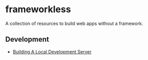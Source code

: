 # frameworkless

A collection of resources to build web apps without a framework.

## Development

- [Building A Local Development Server](https://github.com/rpivo/frameworkless/blob/main/development/buildingALocalDevelopmentServer.md)
